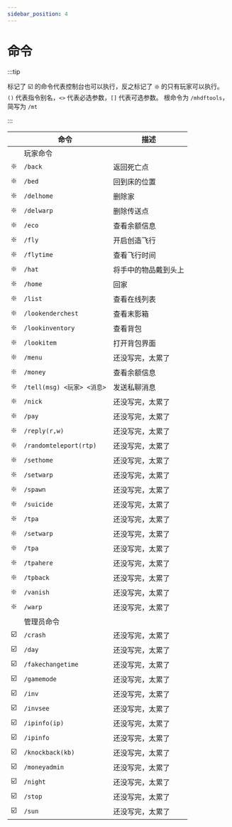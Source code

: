 ```yaml
---
sidebar_position: 4
---
```


# 命令

:::tip

标记了 ☑️ 的命令代表控制台也可以执行，反之标记了 ❇️ 的只有玩家可以执行。  
`()` 代表指令别名，`<>` 代表必选参数，`[]` 代表可选参数。
根命令为 `/mhdftools`，简写为 `/mt`

:::

|     | 命令 | 描述 |
|-----|------|-----|
|     | 玩家命令 |  |
| ❇️  | `/back` | 返回死亡点 |
| ❇️  | `/bed` | 回到床的位置 |
| ❇️  | `/delhome` | 删除家 |
| ❇️  | `/delwarp` | 删除传送点 |
| ❇️  | `/eco` | 查看余额信息 |
| ❇️  | `/fly` | 开启创造飞行 |
| ❇️  | `/flytime` | 查看飞行时间 |
| ❇️  | `/hat` | 将手中的物品戴到头上 |
| ❇️  | `/home` | 回家 |
| ❇️  | `/list` | 查看在线列表 |
| ❇️  | `/lookenderchest` | 查看末影箱 |
| ❇️  | `/lookinventory` | 查看背包 |
| ❇️  | `/lookitem` | 打开背包界面 |
| ❇️  | `/menu` | 还没写完，太累了 |
| ❇️  | `/money` | 查看余额信息 |
| ❇️  | `/tell(msg) <玩家> <消息>` | 发送私聊消息 |
| ❇️  | `/nick` | 还没写完，太累了 |
| ❇️  | `/pay` | 还没写完，太累了 |
| ❇️  | `/reply(r,w)` | 还没写完，太累了 |
| ❇️  | `/randomteleport(rtp)` | 还没写完，太累了 |
| ❇️  | `/sethome` | 还没写完，太累了 |
| ❇️  | `/setwarp` | 还没写完，太累了 |
| ❇️  | `/spawn` | 还没写完，太累了 |
| ❇️  | `/suicide` | 还没写完，太累了 |
| ❇️  | `/tpa` | 还没写完，太累了 |
| ❇️  | `/setwarp` | 还没写完，太累了 |
| ❇️  | `/tpa` | 还没写完，太累了 |
| ❇️  | `/tpahere` | 还没写完，太累了 |
| ❇️  | `/tpback` | 还没写完，太累了 |
| ❇️  | `/vanish` | 还没写完，太累了 |
| ❇️  | `/warp` | 还没写完，太累了 |
|     | 管理员命令 |  |  |
| ☑️  | `/crash` | 还没写完，太累了 |
| ☑️️  | `/day` | 还没写完，太累了 |
| ☑️️  | `/fakechangetime` | 还没写完，太累了 |
| ☑️️  | `/gamemode` | 还没写完，太累了 |
| ☑️️  | `/inv` | 还没写完，太累了 |
| ☑️️  | `/invsee` | 还没写完，太累了 |
| ☑️️  | `/ipinfo(ip)` | 还没写完，太累了 |
| ☑️️  | `/ipinfo` | 还没写完，太累了 |
| ☑️️  | `/knockback(kb)` | 还没写完，太累了 |
| ☑️️  | `/moneyadmin` | 还没写完，太累了 |
| ☑️️  | `/night` | 还没写完，太累了 |
| ☑️️  | `/stop` | 还没写完，太累了 |
| ☑️️  | `/sun` | 还没写完，太累了 |